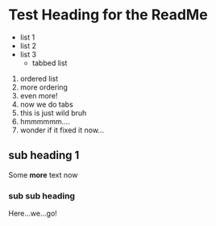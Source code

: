 # Test Heading for the ReadMe

- list 1
- list 2
- list 3
  - tabbed list

1. ordered list
2. more ordering
3. even more!
  1. now we do tabs
  2. this is just wild bruh
4. hmmmmmm....
5. wonder if it fixed it now...

## sub heading 1
Some __more__ text now

### sub sub heading
Here...we...go!